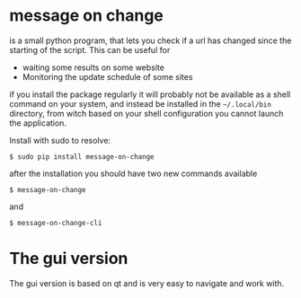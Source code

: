<h1>message on change</h1> is a small python program, that lets you check if a url has changed since the starting of the script.
This can be useful for
<ul>
    <li>
        waiting some results on some website
    </li>
    <li>
        Monitoring the update schedule of some sites
    </li>
</ul>

if you install the package regularly it will probably not be available as a shell command
on your system, and instead be installed in the ``~/.local/bin`` directory, from witch based on your shell
configuration you cannot launch the application.

Install with sudo to resolve:

```commandline
$ sudo pip install message-on-change
```
after the installation you should have two new commands available

```commandline
$ message-on-change
```
and
```commandline
$ message-on-change-cli
```

<h1>The gui version</h1>
The gui version is based on qt and is very easy to navigate and work with.